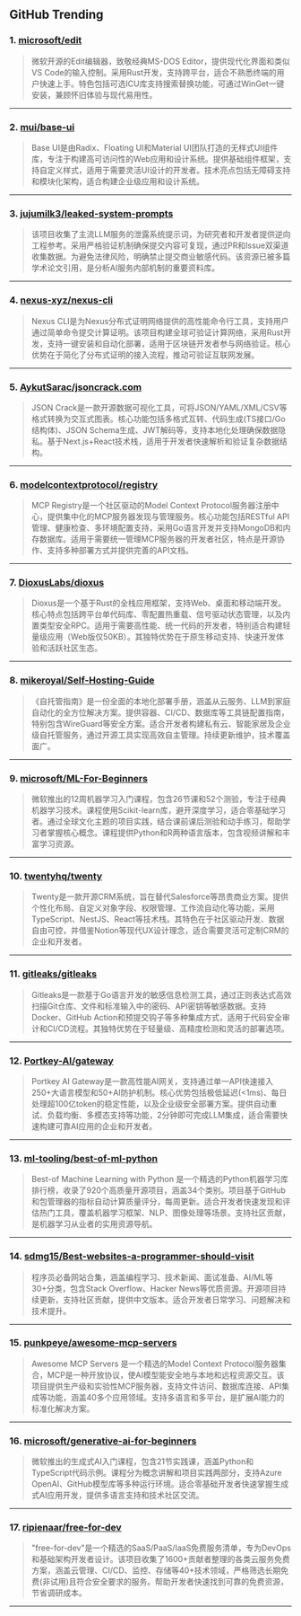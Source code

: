 ## GitHub Trending


### 1. [microsoft/edit](https://github.com/microsoft/edit)
> 微软开源的Edit编辑器，致敬经典MS-DOS Editor，提供现代化界面和类似VS Code的输入控制。采用Rust开发，支持跨平台，适合不熟悉终端的用户快速上手。特色包括可选ICU库支持搜索替换功能，可通过WinGet一键安装，兼顾怀旧体验与现代易用性。
---

### 2. [mui/base-ui](https://github.com/mui/base-ui)
> Base UI是由Radix、Floating UI和Material UI团队打造的无样式UI组件库，专注于构建高可访问性的Web应用和设计系统。提供基础组件框架，支持自定义样式，适用于需要灵活UI设计的开发者。技术亮点包括无障碍支持和模块化架构，适合构建企业级应用和设计系统。
---

### 3. [jujumilk3/leaked-system-prompts](https://github.com/jujumilk3/leaked-system-prompts)
> 该项目收集了主流LLM服务的泄露系统提示词，为研究者和开发者提供逆向工程参考。采用严格验证机制确保提交内容可复现，通过PR和Issue双渠道收集数据。为避免法律风险，明确禁止提交商业敏感代码。该资源已被多篇学术论文引用，是分析AI服务内部机制的重要资料库。
---

### 4. [nexus-xyz/nexus-cli](https://github.com/nexus-xyz/nexus-cli)
> Nexus CLI是为Nexus分布式证明网络提供的高性能命令行工具，支持用户通过简单命令提交计算证明。该项目构建全球可验证计算网络，采用Rust开发，支持一键安装和自动化部署，适用于区块链开发者参与网络验证。核心优势在于简化了分布式证明的接入流程，推动可验证互联网发展。
---

### 5. [AykutSarac/jsoncrack.com](https://github.com/AykutSarac/jsoncrack.com)
> JSON Crack是一款开源数据可视化工具，可将JSON/YAML/XML/CSV等格式转换为交互式图表。核心功能包括多格式互转、代码生成(TS接口/Go结构体)、JSON Schema生成、JWT解码等，支持本地化处理确保数据隐私。基于Next.js+React技术栈，适用于开发者快速解析和验证复杂数据结构。
---

### 6. [modelcontextprotocol/registry](https://github.com/modelcontextprotocol/registry)
> MCP Registry是一个社区驱动的Model Context Protocol服务器注册中心，提供集中化的MCP服务器发现与管理服务。核心功能包括RESTful API管理、健康检查、多环境配置支持，采用Go语言开发并支持MongoDB和内存数据库。适用于需要统一管理MCP服务器的开发者社区，特点是开源协作、支持多种部署方式并提供完善的API文档。
---

### 7. [DioxusLabs/dioxus](https://github.com/DioxusLabs/dioxus)
> Dioxus是一个基于Rust的全栈应用框架，支持Web、桌面和移动端开发。核心特点包括跨平台单代码库、零配置热重载、信号驱动状态管理，以及内置类型安全RPC。适用于需要高性能、统一代码的开发者，特别适合构建轻量级应用（Web版仅50KB）。其独特优势在于原生移动支持、快速开发体验和活跃社区生态。
---

### 8. [mikeroyal/Self-Hosting-Guide](https://github.com/mikeroyal/Self-Hosting-Guide)
> 《自托管指南》是一份全面的本地化部署手册，涵盖从云服务、LLM到家庭自动化的全方位解决方案。提供容器、CI/CD、数据库等工具链配置指南，特别包含WireGuard等安全方案。适合开发者构建私有云、智能家居及企业级自托管服务，通过开源工具实现高效自主管理。持续更新维护，技术覆盖面广。
---

### 9. [microsoft/ML-For-Beginners](https://github.com/microsoft/ML-For-Beginners)
> 微软推出的12周机器学习入门课程，包含26节课和52个测验，专注于经典机器学习技术。课程使用Scikit-learn库，避开深度学习，适合零基础学习者。通过全球文化主题的项目实践，结合课前课后测验和动手练习，帮助学习者掌握核心概念。课程提供Python和R两种语言版本，包含视频讲解和丰富学习资源。
---

### 10. [twentyhq/twenty](https://github.com/twentyhq/twenty)
> Twenty是一款开源CRM系统，旨在替代Salesforce等昂贵商业方案。提供个性化布局、自定义对象字段、权限管理、工作流自动化等功能，采用TypeScript、NestJS、React等技术栈。其特色在于社区驱动开发、数据自由可控，并借鉴Notion等现代UX设计理念，适合需要灵活可定制CRM的企业和开发者。
---

### 11. [gitleaks/gitleaks](https://github.com/gitleaks/gitleaks)
> Gitleaks是一款基于Go语言开发的敏感信息检测工具，通过正则表达式高效扫描Git仓库、文件和标准输入中的密码、API密钥等敏感数据。支持Docker、GitHub Action和预提交钩子等多种集成方式，适用于代码安全审计和CI/CD流程。其独特优势在于轻量级、高精度检测和灵活的部署选项。
---

### 12. [Portkey-AI/gateway](https://github.com/Portkey-AI/gateway)
> Portkey AI Gateway是一款高性能AI网关，支持通过单一API快速接入250+大语言模型和50+AI防护机制。核心优势包括极低延迟(<1ms)、每日处理超100亿token的稳定性能，以及企业级安全部署方案。提供自动重试、负载均衡、多模态支持等功能，2分钟即可完成LLM集成，适合需要快速构建可靠AI应用的企业和开发者。
---

### 13. [ml-tooling/best-of-ml-python](https://github.com/ml-tooling/best-of-ml-python)
> Best-of Machine Learning with Python 是一个精选的Python机器学习库排行榜，收录了920个高质量开源项目，涵盖34个类别。项目基于GitHub和包管理器的指标自动计算质量评分，每周更新。适合开发者快速发现和评估热门工具，覆盖机器学习框架、NLP、图像处理等场景。支持社区贡献，是机器学习从业者的实用资源导航。
---

### 14. [sdmg15/Best-websites-a-programmer-should-visit](https://github.com/sdmg15/Best-websites-a-programmer-should-visit)
> 程序员必备网站合集，涵盖编程学习、技术新闻、面试准备、AI/ML等30+分类，包含Stack Overflow、Hacker News等优质资源。开源项目持续更新，支持社区贡献，提供中文版本。适合开发者日常学习、问题解决和技术提升。
---

### 15. [punkpeye/awesome-mcp-servers](https://github.com/punkpeye/awesome-mcp-servers)
> Awesome MCP Servers 是一个精选的Model Context Protocol服务器集合，MCP是一种开放协议，使AI模型能安全地与本地和远程资源交互。该项目提供生产级和实验性MCP服务器，支持文件访问、数据库连接、API集成等功能，涵盖40多个应用领域。支持多语言和多平台，是扩展AI能力的标准化解决方案。
---

### 16. [microsoft/generative-ai-for-beginners](https://github.com/microsoft/generative-ai-for-beginners)
> 微软推出的生成式AI入门课程，包含21节实践课，涵盖Python和TypeScript代码示例。课程分为概念讲解和项目实践两部分，支持Azure OpenAI、GitHub模型库等多种运行环境。适合零基础开发者快速掌握生成式AI应用开发，提供多语言支持和技术社区交流。
---

### 17. [ripienaar/free-for-dev](https://github.com/ripienaar/free-for-dev)
> "free-for-dev"是一个精选的SaaS/PaaS/IaaS免费服务清单，专为DevOps和基础架构开发者设计。该项目收集了1600+贡献者整理的各类云服务免费方案，涵盖云管理、CI/CD、监控、存储等40+技术领域，严格筛选长期免费(非试用)且符合安全要求的服务。帮助开发者快速找到可靠的免费资源，节省调研成本。
---
